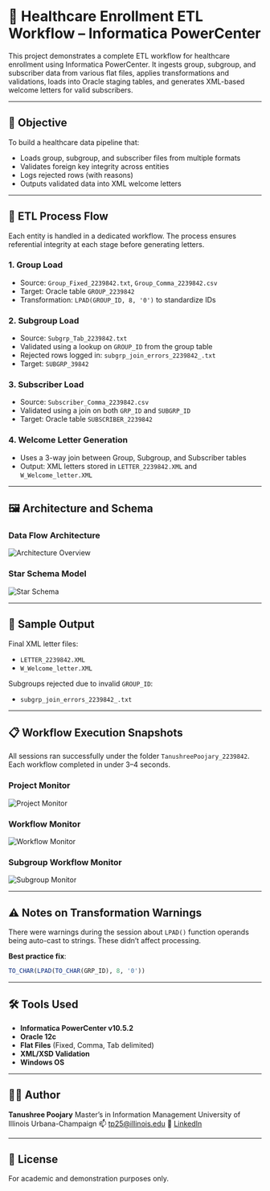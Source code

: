
# 🏥 Healthcare Enrollment ETL Workflow – Informatica PowerCenter

This project demonstrates a complete ETL workflow for healthcare enrollment using Informatica PowerCenter. It ingests group, subgroup, and subscriber data from various flat files, applies transformations and validations, loads into Oracle staging tables, and generates XML-based welcome letters for valid subscribers.

---

## 📌 Objective

To build a healthcare data pipeline that:
- Loads group, subgroup, and subscriber files from multiple formats
- Validates foreign key integrity across entities
- Logs rejected rows (with reasons)
- Outputs validated data into XML welcome letters

---

## 🔁 ETL Process Flow

Each entity is handled in a dedicated workflow. The process ensures referential integrity at each stage before generating letters.

### 1. **Group Load**
- Source: `Group_Fixed_2239842.txt`, `Group_Comma_2239842.csv`
- Target: Oracle table `GROUP_2239842`
- Transformation: `LPAD(GROUP_ID, 8, '0')` to standardize IDs

### 2. **Subgroup Load**
- Source: `Subgrp_Tab_2239842.txt`
- Validated using a lookup on `GROUP_ID` from the group table
- Rejected rows logged in: `subgrp_join_errors_2239842_.txt`
- Target: `SUBGRP_39842`

### 3. **Subscriber Load**
- Source: `Subscriber_Comma_2239842.csv`
- Validated using a join on both `GRP_ID` and `SUBGRP_ID`
- Target: Oracle table `SUBSCRIBER_2239842`

### 4. **Welcome Letter Generation**
- Uses a 3-way join between Group, Subgroup, and Subscriber tables
- Output: XML letters stored in `LETTER_2239842.XML` and `W_Welcome_letter.XML`

---

## 🖼️ Architecture and Schema

### Data Flow Architecture

![Architecture Overview](./Screenshots/Architecture%20Overview%20of%20Data%20Flow%20Process.png)

### Star Schema Model

![Star Schema](./Screenshots/Star%20Schema%20Model%20for%20OptiRetail.png)

---

## 🧪 Sample Output

Final XML letter files:
- `LETTER_2239842.XML`
- `W_Welcome_letter.XML`

Subgroups rejected due to invalid `GROUP_ID`:
- `subgrp_join_errors_2239842_.txt`

---

## 📋 Workflow Execution Snapshots

All sessions ran successfully under the folder `TanushreePoojary_2239842`. Each workflow completed in under 3–4 seconds.

### Project Monitor

![Project Monitor](./Screenshots/Project_monitor.PNG)

### Workflow Monitor

![Workflow Monitor](./Screenshots/Project_wf%20Monitor.PNG)

### Subgroup Workflow Monitor

![Subgroup Monitor](./Screenshots/subgrp_wfmonitor.PNG)

---

## ⚠️ Notes on Transformation Warnings

There were warnings during the session about `LPAD()` function operands being auto-cast to strings. These didn’t affect processing.

**Best practice fix**:
```sql
TO_CHAR(LPAD(TO_CHAR(GRP_ID), 8, '0'))
````

---

## 🛠 Tools Used

* **Informatica PowerCenter v10.5.2**
* **Oracle 12c**
* **Flat Files** (Fixed, Comma, Tab delimited)
* **XML/XSD Validation**
* **Windows OS**

---

## 👩‍💻 Author

**Tanushree Poojary**
Master’s in Information Management
University of Illinois Urbana-Champaign
📫 [tp25@illinois.edu](mailto:tp25@illinois.edu)
🔗 [LinkedIn](https://www.linkedin.com/in/tanushreep25/)

---

## 📁 License

For academic and demonstration purposes only.

